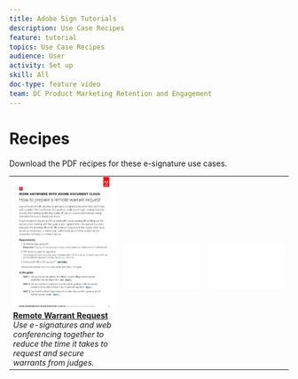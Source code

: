 ```yaml
---
title: Adobe Sign Tutorials
description: Use Case Recipes
feature: tutorial
topics: Use Case Recipes
audience: User
activity: Set up
skill: All
doc-type: feature video
team: DC Product Marketing Retention and Engagement
---
```


# Recipes

Download the PDF recipes for these e-signature use cases.

<table>
<tr>
  <td>
    <a href="assets/UseCaseRecipe-EN-Remote-Warrant-Request.pdf">
      <img alt="Remote Warrant Request" src="assets/UseCaseRecipe-EN-Remote-Warrant-Request_Thumbnail.png" />
    </a>
    <div>
    <a href="assets/UseCaseRecipe-EN-Remote-Warrant-Request.pdf"><strong>Remote Warrant Request</strong></a>
    </div>
    <em>Use e-signatures and web conferencing together to reduce the time it takes to request and secure warrants from judges.</em>
    <br>
  </td>
  <td>
    <img alt="Spacer" src="assets/Whitespacer.png" />
    <div>
    <br>
  </td>
  <td>
    <img alt="Spacer" src="assets/Whitespacer.png" />
    <div>
    <br>
  </td>
</tr>
</table>
